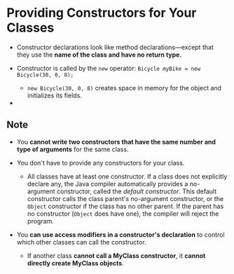 # Providing Constructors for Your Classes

- Constructor declarations look like method declarations—except that they use the **name of the class and have no return type.**

- Constructor is called by the `new` operator: `Bicycle myBike = new Bicycle(30, 0, 8);`
  - `new Bicycle(30, 0, 8)` creates space in memory for the object and initializes its fields.

- 

## Note

- You **cannot write two constructors that have the same number and type of arguments** for the same class.

- You don't have to provide any constructors for your class.
  - All classes have at least one constructor. If a class does not explicitly declare any, the Java compiler automatically provides a no-argument constructor, called the *default constructor*. This default constructor calls the class parent's no-argument constructor, or the `Object` constructor if the class has no other parent. If the parent has no constructor (`Object` does have one), the compiler will reject the program.

- You **can use access modifiers in a constructor's declaration** to control which other classes can call the constructor.
  - If another class **cannot call a MyClass constructor**, it **cannot directly create MyClass objects**.

